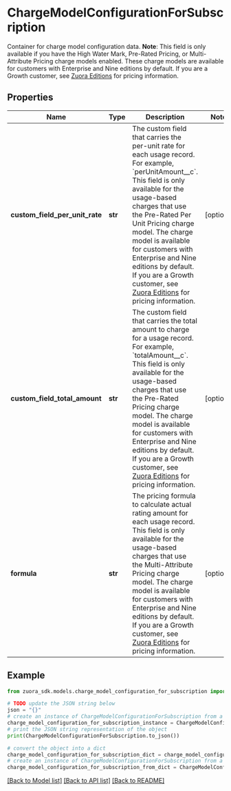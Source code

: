 # ChargeModelConfigurationForSubscription

Container for charge model configuration data.  **Note**: This field is only available if you have the High Water Mark, Pre-Rated Pricing, or Multi-Attribute Pricing charge models enabled. These charge models are available for customers with Enterprise and Nine editions by default. If you are a Growth customer, see [Zuora Editions](https://knowledgecenter.zuora.com/BB_Introducing_Z_Business/C_Zuora_Editions) for pricing information. 

## Properties

Name | Type | Description | Notes
------------ | ------------- | ------------- | -------------
**custom_field_per_unit_rate** | **str** | The custom field that carries the per-unit rate for each usage record. For example, &#x60;perUnitAmount__c&#x60;.      This field is only available for the usage-based charges that use the Pre-Rated Per Unit Pricing charge model. The charge model is available for customers with Enterprise and Nine editions by default. If you are a Growth customer, see [Zuora Editions](https://knowledgecenter.zuora.com/BB_Introducing_Z_Business/C_Zuora_Editions) for pricing information.  | [optional] 
**custom_field_total_amount** | **str** | The custom field that carries the total amount to charge for a usage record. For example, &#x60;totalAmount__c&#x60;.       This field is only available for the usage-based charges that use the Pre-Rated Pricing charge model. The charge model is available for customers with Enterprise and Nine editions by default. If you are a Growth customer, see [Zuora Editions](https://knowledgecenter.zuora.com/BB_Introducing_Z_Business/C_Zuora_Editions) for pricing information.  | [optional] 
**formula** | **str** | The pricing formula to calculate actual rating amount for each usage record.  This field is only available for the usage-based charges that use the Multi-Attribute Pricing charge model. The charge model is available for customers with Enterprise and Nine editions by default. If you are a Growth customer, see [Zuora Editions](https://knowledgecenter.zuora.com/BB_Introducing_Z_Business/C_Zuora_Editions) for pricing information.  | [optional] 

## Example

```python
from zuora_sdk.models.charge_model_configuration_for_subscription import ChargeModelConfigurationForSubscription

# TODO update the JSON string below
json = "{}"
# create an instance of ChargeModelConfigurationForSubscription from a JSON string
charge_model_configuration_for_subscription_instance = ChargeModelConfigurationForSubscription.from_json(json)
# print the JSON string representation of the object
print(ChargeModelConfigurationForSubscription.to_json())

# convert the object into a dict
charge_model_configuration_for_subscription_dict = charge_model_configuration_for_subscription_instance.to_dict()
# create an instance of ChargeModelConfigurationForSubscription from a dict
charge_model_configuration_for_subscription_from_dict = ChargeModelConfigurationForSubscription.from_dict(charge_model_configuration_for_subscription_dict)
```
[[Back to Model list]](../README.md#documentation-for-models) [[Back to API list]](../README.md#documentation-for-api-endpoints) [[Back to README]](../README.md)


